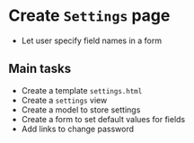 # Create `Settings` page

- Let user specify field names in a form

## Main tasks

- Create a template `settings.html`
- Create a `settings` view
- Create a model to store settings
- Create a form to set default values for fields
- Add links to change password
